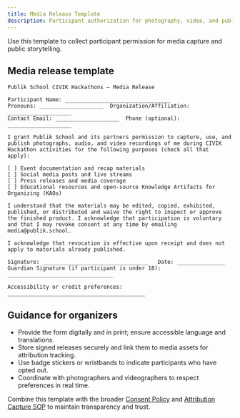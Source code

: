 ```yaml
---
title: Media Release Template
description: Participant authorization for photography, video, and publishing.
---
```


Use this template to collect participant permission for media capture and public storytelling.

## Media release template

```
Publik School CIVIK Hackathons — Media Release

Participant Name: _________________________________
Pronouns: ____________________  Organization/Affiliation: ____________________
Contact Email: ____________________  Phone (optional): ____________________

I grant Publik School and its partners permission to capture, use, and publish photographs, audio, and video recordings of me during CIVIK Hackathon activities for the following purposes (check all that apply):

[ ] Event documentation and recap materials
[ ] Social media posts and live streams
[ ] Press releases and media coverage
[ ] Educational resources and open-source Knowledge Artifacts for Organizing (KAOs)

I understand that the materials may be edited, copied, exhibited, published, or distributed and waive the right to inspect or approve the finished product. I acknowledge that participation is voluntary and that I may revoke consent at any time by emailing media@publik.school.

I acknowledge that revocation is effective upon receipt and does not apply to materials already published.

Signature: _________________________________   Date: _______________
Guardian Signature (if participant is under 18): _________________________________

Accessibility or credit preferences: ___________________________________________
```

## Guidance for organizers

- Provide the form digitally and in print; ensure accessible language and translations.
- Store signed releases securely and link them to media assets for attribution tracking.
- Use badge stickers or wristbands to indicate participants who have opted out.
- Coordinate with photographers and videographers to respect preferences in real time.

Combine this template with the broader [Consent Policy](./consent_policy) and [Attribution Capture SOP](./attribution_capture_sop) to maintain transparency and trust.
